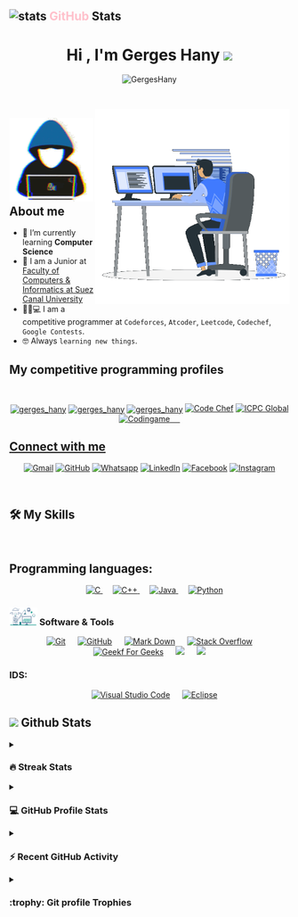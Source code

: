 

## <p><img src="https://media.giphy.com/media/IcnxGGAj0ubyB2r5M6/giphy.gif" alt="stats" width="50px"> <span style="color:pink">GitHub</span> Stats</p>

<h1 align="center">Hi , I'm Gerges Hany <img src="https://media.giphy.com/media/hvRJCLFzcasrR4ia7z/giphy.gif" width="35"></h1>

<p align="center"> 
	<img src="https://komarev.com/ghpvc/?username=GergesHany&label=Profile%20views&color=0047AB&style=plastic?" alt="GergesHany" height=30px, width=180px/> 
</p>


<br> 

<picture> <img align="right" src="https://github.com/GergesHany/GergesHany/blob/de7934307c72562f01d7351fd37de2eb809bd404/Right_Side.gif" width = 350px></picture>
	
## <picture> <img src = "https://github.com/GergesHany/GergesHany/blob/c03dec873097e60aa58c24f812f4299e27f79805/about_me.gif" width = 150px>  </picture> About me



- 🌱 I’m currently learning **Computer Science**
- 🌱 I am a Junior at <a href = "http://suez.edu.eg/ar/?page_id=7325&lang=en" >
   Faculty of Computers & Informatics at Suez Canal University </a>
 - 👨‍💻:computer: I am a competitive programmer at `Codeforces`, `Atcoder`, `Leetcode`, `Codechef`, `Google Contests`.
- :nerd_face: Always `learning new things`.
  

## My competitive programming profiles
&emsp;
<p align="center">
<a href="https://codeforces.com/profile/gerges_hany" target="blank"><img align="center" src="https://raw.githubusercontent.com/rahuldkjain/github-profile-readme-generator/master/src/images/icons/Social/codeforces.svg" alt="gerges_hany" height="80" width="60" /></a>
<a href="https://www.leetcode.com/gerges_hany" target="blank"><img align="center" src="https://raw.githubusercontent.com/rahuldkjain/github-profile-readme-generator/master/src/images/icons/Social/leet-code.svg" alt="gerges_hany" height="80" width="60" /></a>
<a href="https://atcoder.jp/users/Gerges_Hany" target="blank"><img align="center" src="https://img.atcoder.jp/assets/icon/avatar.png" alt="gerges_hany" height="80" width="60" /></a>
<a href="https://www.codechef.com/users/gergeshany"><img src="https://img.icons8.com/color/50/000000/codechef.png" alt="Code Chef"/></a>
<a href="https://icpc.global/private/person/801982/ICPCID"><img src="https://i.ibb.co/6J0r7rW/Daco-5610880.png" alt="ICPC Global" width = 60px /></a> 
<a href="https://www.codingame.com/profile/71c173e3fcb4cac7d5523e9d90199df17894864" ><img src="https://i.ibb.co/1MRppTC/codingame-1.png" alt="Codingame" width="100" height="50">
&emsp;
	
<br> 

## Connect with me
<p align="center">
	<a href="mailto:gergeshany179@gmail.com"><img img src="https://img.shields.io/badge/gmail-%23EA4335.svg?style=plastic&logo=gmail&logoColor=white" alt="Gmail"/></a>
	<a href="https://github.com/GergesHany"><img src="https://img.shields.io/badge/github-%23181717.svg?style=plastic&logo=github&logoColor=white" alt="GitHub"/></a>
	<a href="https://wa.me/01210968590"><img src="https://img.shields.io/badge/whatsapp-%2325D366.svg?style=plastic&logo=whatsapp&logoColor=white" alt="Whatsapp"/></a>
	<a href="https://www.linkedin.com/in/gerges-hany-855349246/"><img src="https://img.shields.io/badge/linkedin-%230A66C2.svg?style=plastic&logo=linkedin&logoColor=white" alt="LinkedIn"/></a>
	<a href="https://www.facebook.com/gerges.hmofed/"><img src="https://img.shields.io/badge/facebook-%231877F2.svg?style=plastic&logo=facebook&logoColor=white" alt="Facebook"/></a>
	<a href="https://www.instagram.com/_gerges_hany_mofed_/?fbclid=IwAR0cKqcGQZZMXrNXoHL7C08xO3OUzGKlTglaeU2q-Dz5AoB1nWjoBxiKau8"><img src="https://img.shields.io/badge/instagram-%23E4405F.svg?style=plastic&logo=instagram&logoColor=white" alt="Instagram"/></a>
</p>

<br>
	
## 🛠️ My Skills
	
<br>			

## Programming languages:

<p align="center"> 
  &emsp; 
  <a href="https://www.cprogramming.com/" target="_blank"> 
    <img alt="C" src="https://img.shields.io/badge/C%20-%232370ED.svg?style=plastic&logo=c&logoColor=white">
  </a> 
  &emsp;
  <a href="https://www.w3schools.com/cpp/" target="_blank"> 
    <img alt="C++" src="https://img.shields.io/badge/C++%20-%2300599C.svg?style=plastic&logo=c%2B%2B&logoColor=white">
  </a> 
  &emsp;
  <a href="https://www.java.com" target="_blank"> 
    <img alt="Java" src="https://img.shields.io/badge/Java-%23007396.svg?style=plastic&logo=java&logoColor=white">
  </a>
  &emsp;
   <a href="https://www.python.org" target="_blank">
    <img alt="Python" src="https://img.shields.io/badge/Python%20-%2314354C.svg?style=plastic&logo=python&logoColor=white">
  </a>
</p>

	
 ### <picture> <img src = "https://github.com/GergesHany/GergesHany/blob/main/Software_Tools.gif" width = 50px>  </picture> Software & Tools
 
<p align="center">
  &emsp;
    <a href="#"><img alt="Git" src="https://img.shields.io/badge/Git%20-%23F05033.svg?style=plastic&logo=git&logoColor=white"></a>
  &emsp;
    <a href="#"><img alt="GitHub" src="https://img.shields.io/badge/github-%23181717.svg?style=plastic&logo=github&logoColor=white"></a>
  &emsp;
    <a href="#"><img alt="Mark Down" src="https://img.shields.io/badge/Markdown-000000?style=plastic&logo=markdown&logoColor=white"></a>
  &emsp;
    <a href="#"><img alt="Stack Overflow" src="https://img.shields.io/badge/-Stack%20Overflow-FE7A16?style=plastic&logo=stack-overflow&logoColor=white"></a>
  &emsp;
    <a href="#"><img alt="Geekf For Geeks" src="https://img.shields.io/badge/geeksforgeeks-%230F9D58.svg?style=plastic&logo=geeksforgeeks&logoColor=white"></a>
  &emsp;
    <a href="#"><img src="https://img.shields.io/badge/latex-%23008080.svg?&style=plastic&logo=latex&logoColor=white" /></a>
    &emsp;
    <a href="#"><img src="https://img.shields.io/badge/mysql-%234479A1.svg?&style=plastic&logo=mysql&logoColor=white"/></a>
</p>	

	
<h3 align="left">IDS:</h3>
 
<p align="center">
  &emsp;
    <a href="#"><img alt="Visual Studio Code" src="https://img.shields.io/badge/Visual%20Studio%20Code-0078d7.svg?style=plastic&logo=visual-studio-code&logoColor=white"></a>
  &emsp;
    <a href="#"><img alt="Eclipse" src="https://img.shields.io/badge/eclipse%20ide-%232C2255.svg?&style=plastic&logo=eclipse%20ide&logoColor=white" /></a>
</p>	
	
	
## <picture> <img src = "https://github.com/7oSkaaa/7oSkaaa/blob/main/Images/Statistics.gif?raw=true" width = 50px>  </picture> Github Stats
	

<details><summary><h3> 🔥 Streak Stats</h3></summary>

----	

<p align="center"><img src="https://github-readme-streak-stats.herokuapp.com/?user=GergesHany&theme=tokyonight_duo" alt="GergesHany" /></p>

</details>
  
<details><summary><h3>💻 GitHub Profile Stats</h3></summary>

----
	
<p align="center">
    <a href="https://github.com/anuraghazra/github-readme-stats">
	    <img alt="GergesHany Github Stats" src="https://github-readme-stats.vercel.app/api?username=GergesHany&show_icons=true&count_private=true&locale=en&theme=tokyonight&layout=compact" height="230px"/></a>
	  <img src="https://github-readme-stats.vercel.app/api/top-langs?username=GergesHany&langs_count=10&show_icons=true&locale=en&theme=tokyonight" alt="GergesHany" height="230px"/>
<br/>

  <b>Note:</b> Top languages is only a metric of the languages my public code consists of and doesn't reflect experience or skill level.
  </p>
</details>

<details><summary><h3>⚡ Recent GitHub Activity</h3></summary>

----

<a href="https://github.com/GergesHany"><img alt="Gerges Hany Activity Graph" src="https://activity-graph.herokuapp.com/graph?username=GergesHany&custom_title=GergesHanys%20Contribution%20Graph&theme=react-dark" /></a>
 
</details>

<details><summary> <h3> :trophy: Git profile Trophies </h3></summary>

----
	
<p align="center"> <a href="https://github.com/ryo-ma/github-profile-trophy"><img src="https://github-profile-trophy.vercel.app/?username=GergesHany&layout=compact&theme=tokyonight&column=4&margin-w=15&margin-h=15" alt="GergesHany" /></a> </p>
	
</details>

